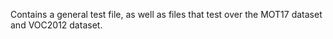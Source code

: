 Contains a general test file, as well as files that test over the MOT17 dataset and VOC2012 dataset.
